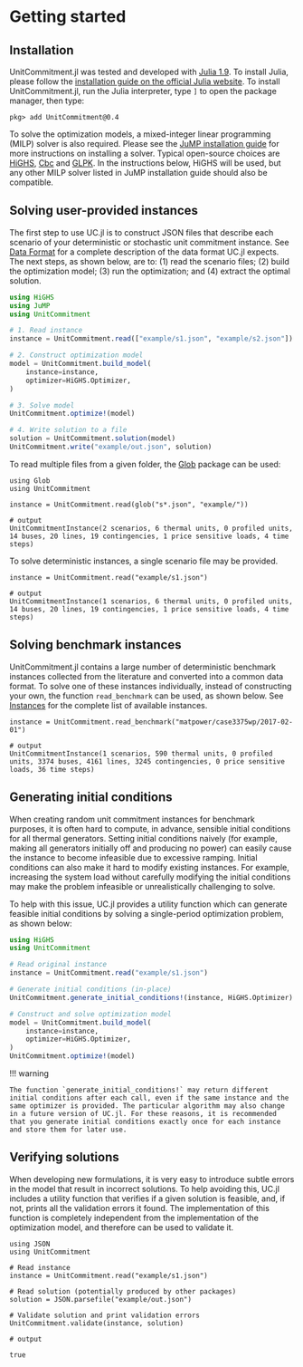 # Getting started

## Installation

UnitCommitment.jl was tested and developed with [Julia 1.9](https://julialang.org/). To install Julia, please follow the [installation guide on the official Julia website](https://julialang.org/downloads/). To install UnitCommitment.jl, run the Julia interpreter, type `]` to open the package manager, then type:

```text
pkg> add UnitCommitment@0.4
```

To solve the optimization models, a mixed-integer linear programming (MILP) solver is also required. Please see the [JuMP installation guide](https://jump.dev/JuMP.jl/stable/installation/) for more instructions on installing a solver. Typical open-source choices are [HiGHS](https://github.com/jump-dev/HiGHS.jl), [Cbc](https://github.com/JuliaOpt/Cbc.jl) and [GLPK](https://github.com/JuliaOpt/GLPK.jl). In the instructions below, HiGHS will be used, but any other MILP solver listed in JuMP installation guide should also be compatible.

## Solving user-provided instances

The first step to use UC.jl is to construct JSON files that describe each scenario of your deterministic or stochastic unit commitment instance. See [Data Format](../guides/format.md) for a complete description of the data format UC.jl expects. The next steps, as shown below, are to: (1) read the scenario files; (2) build the optimization model; (3) run the optimization; and (4) extract the optimal solution.

```julia
using HiGHS
using JuMP
using UnitCommitment

# 1. Read instance
instance = UnitCommitment.read(["example/s1.json", "example/s2.json"])

# 2. Construct optimization model
model = UnitCommitment.build_model(
    instance=instance,
    optimizer=HiGHS.Optimizer,
)

# 3. Solve model
UnitCommitment.optimize!(model)

# 4. Write solution to a file
solution = UnitCommitment.solution(model)
UnitCommitment.write("example/out.json", solution)
```

To read multiple files from a given folder, the [Glob](https://github.com/vtjnash/Glob.jl) package can be used:

```jldoctest usage1; output = false
using Glob
using UnitCommitment

instance = UnitCommitment.read(glob("s*.json", "example/"))

# output
UnitCommitmentInstance(2 scenarios, 6 thermal units, 0 profiled units, 14 buses, 20 lines, 19 contingencies, 1 price sensitive loads, 4 time steps)
```

To solve deterministic instances, a single scenario file may be provided.

```jldoctest usage1; output = false
instance = UnitCommitment.read("example/s1.json")

# output
UnitCommitmentInstance(1 scenarios, 6 thermal units, 0 profiled units, 14 buses, 20 lines, 19 contingencies, 1 price sensitive loads, 4 time steps)
```

## Solving benchmark instances

UnitCommitment.jl contains a large number of deterministic benchmark instances collected from the literature and converted into a common data format. To solve one of these instances individually, instead of constructing your own, the function `read_benchmark` can be used, as shown below. See [Instances](../guides/instances.md) for the complete list of available instances.

```jldoctest usage1; output = false
instance = UnitCommitment.read_benchmark("matpower/case3375wp/2017-02-01")

# output
UnitCommitmentInstance(1 scenarios, 590 thermal units, 0 profiled units, 3374 buses, 4161 lines, 3245 contingencies, 0 price sensitive loads, 36 time steps)
```

## Generating initial conditions

When creating random unit commitment instances for benchmark purposes, it is often hard to compute, in advance, sensible initial conditions for all thermal generators. Setting initial conditions naively (for example, making all generators initially off and producing no power) can easily cause the instance to become infeasible due to excessive ramping. Initial conditions can also make it hard to modify existing instances. For example, increasing the system load without carefully modifying the initial conditions may make the problem infeasible or unrealistically challenging to solve.

To help with this issue, UC.jl provides a utility function which can generate feasible initial conditions by solving a single-period optimization problem, as shown below:

```julia
using HiGHS
using UnitCommitment

# Read original instance
instance = UnitCommitment.read("example/s1.json")

# Generate initial conditions (in-place)
UnitCommitment.generate_initial_conditions!(instance, HiGHS.Optimizer)

# Construct and solve optimization model
model = UnitCommitment.build_model(
    instance=instance,
    optimizer=HiGHS.Optimizer,
)
UnitCommitment.optimize!(model)
```

!!! warning

    The function `generate_initial_conditions!` may return different initial conditions after each call, even if the same instance and the same optimizer is provided. The particular algorithm may also change in a future version of UC.jl. For these reasons, it is recommended that you generate initial conditions exactly once for each instance and store them for later use.

## Verifying solutions

When developing new formulations, it is very easy to introduce subtle errors in the model that result in incorrect solutions. To help avoiding this, UC.jl includes a utility function that verifies if a given solution is feasible, and, if not, prints all the validation errors it found. The implementation of this function is completely independent from the implementation of the optimization model, and therefore can be used to validate it.

```jldoctest; output = false
using JSON
using UnitCommitment

# Read instance
instance = UnitCommitment.read("example/s1.json")

# Read solution (potentially produced by other packages)
solution = JSON.parsefile("example/out.json")

# Validate solution and print validation errors
UnitCommitment.validate(instance, solution)

# output

true
```
